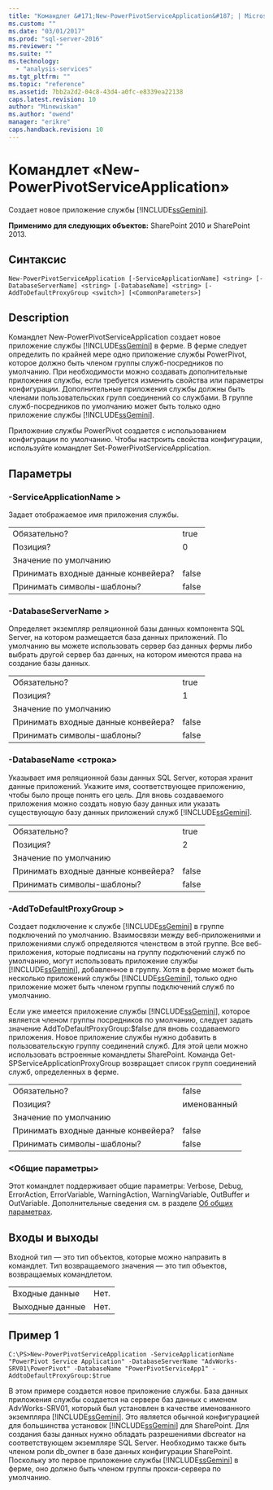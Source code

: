```yaml
---
title: "Командлет &#171;New-PowerPivotServiceApplication&#187; | Microsoft Docs"
ms.custom: ""
ms.date: "03/01/2017"
ms.prod: "sql-server-2016"
ms.reviewer: ""
ms.suite: ""
ms.technology: 
  - "analysis-services"
ms.tgt_pltfrm: ""
ms.topic: "reference"
ms.assetid: 7bb2a2d2-04c8-43d4-a0fc-e8339ea22138
caps.latest.revision: 10
author: "Minewiskan"
ms.author: "owend"
manager: "erikre"
caps.handback.revision: 10
---
```

# Командлет &#171;New-PowerPivotServiceApplication&#187;
  Создает новое приложение службы [!INCLUDE[ssGemini](../../includes/ssgemini-md.md)].  
  
 **Применимо для следующих объектов:** SharePoint 2010 и SharePoint 2013.  
  
## Синтаксис  
  
```  
New-PowerPivotServiceApplication [-ServiceApplicationName] <string> [-DatabaseServerName] <string> [-DatabaseName] <string> [-AddToDefaultProxyGroup <switch>] [<CommonParameters>]  
```  
  
## Description  
 Командлет New-PowerPivotServiceApplication создает новое приложение службы [!INCLUDE[ssGemini](../../includes/ssgemini-md.md)] в ферме. В ферме следует определить по крайней мере одно приложение службы PowerPivot, которое должно быть членом группы служб-посредников по умолчанию. При необходимости можно создавать дополнительные приложения службы, если требуется изменить свойства или параметры конфигурации. Дополнительные приложения службы должны быть членами пользовательских групп соединений со службами. В группе служб-посредников по умолчанию может быть только одно приложение службы [!INCLUDE[ssGemini](../../includes/ssgemini-md.md)].  
  
 Приложение службы PowerPivot создается с использованием конфигурации по умолчанию. Чтобы настроить свойства конфигурации, используйте командлет Set-PowerPivotServiceApplication.  
  
## Параметры  
  
### -ServiceApplicationName <string>\>  
 Задает отображаемое имя приложения службы.  
  
|||  
|-|-|  
|Обязательно?|true|  
|Позиция?|0|  
|Значение по умолчанию||  
|Принимать входные данные конвейера?|false|  
|Принимать символы-шаблоны?|false|  
  
### -DatabaseServerName <string>\>  
 Определяет экземпляр реляционной базы данных компонента SQL Server, на котором размещается база данных приложений. По умолчанию вы можете использовать сервер баз данных фермы либо выбрать другой сервер баз данных, на котором имеются права на создание базы данных.  
  
|||  
|-|-|  
|Обязательно?|true|  
|Позиция?|1|  
|Значение по умолчанию||  
|Принимать входные данные конвейера?|false|  
|Принимать символы-шаблоны?|false|  
  
### -DatabaseName \<строка>  
 Указывает имя реляционной базы данных SQL Server, которая хранит данные приложений. Укажите имя, соответствующее приложению, чтобы было проще понять его цель. Для вновь создаваемого приложения можно создать новую базу данных или указать существующую базу данных приложений служб [!INCLUDE[ssGemini](../../includes/ssgemini-md.md)].  
  
|||  
|-|-|  
|Обязательно?|true|  
|Позиция?|2|  
|Значение по умолчанию||  
|Принимать входные данные конвейера?|false|  
|Принимать символы-шаблоны?|false|  
  
### -AddToDefaultProxyGroup <switch>\>  
 Создает подключение к службе [!INCLUDE[ssGemini](../../includes/ssgemini-md.md)] в группе подключений по умолчанию. Взаимосвязи между веб-приложениями и приложениями служб определяются членством в этой группе. Все веб-приложения, которые подписаны на группу подключений служб по умолчанию, могут использовать приложение службы [!INCLUDE[ssGemini](../../includes/ssgemini-md.md)], добавленное в группу. Хотя в ферме может быть несколько приложений службы [!INCLUDE[ssGemini](../../includes/ssgemini-md.md)], только одно приложение может быть членом группы подключений служб по умолчанию.  
  
 Если уже имеется приложение службы [!INCLUDE[ssGemini](../../includes/ssgemini-md.md)], которое является членом группы посредников по умолчанию, следует задать значение AddToDefaultProxyGroup:$false для вновь создаваемого приложения. Новое приложение службы нужно добавить в пользовательскую группу соединений служб.  Для этой цели можно использовать встроенные командлеты SharePoint.  Команда Get-SPServiceApplicationProxyGroup возвращает список групп соединений служб, определенных в ферме.  
  
|||  
|-|-|  
|Обязательно?|false|  
|Позиция?|именованный|  
|Значение по умолчанию||  
|Принимать входные данные конвейера?|false|  
|Принимать символы-шаблоны?|false|  
  
### \<Общие параметры>  
 Этот командлет поддерживает общие параметры: Verbose, Debug, ErrorAction, ErrorVariable, WarningAction, WarningVariable, OutBuffer и OutVariable. Дополнительные сведения см. в разделе [Об общих параметрах](http://go.microsoft.com/fwlink/?linkID=227825).  
  
## Входы и выходы  
 Входной тип — это тип объектов, которые можно направить в командлет. Тип возвращаемого значения — это тип объектов, возвращаемых командлетом.  
  
|||  
|-|-|  
|Входные данные|Нет.|  
|Выходные данные|Нет.|  
  
## Пример 1  
  
```  
C:\PS>New-PowerPivotServiceApplication -ServiceApplicationName "PowerPivot Service Application" -DatabaseServerName "AdvWorks-SRV01\PowerPivot" -DatabaseName "PowerPivotServiceApp1" -AddtoDefaultProxyGroup:$true  
```  
  
 В этом примере создается новое приложение службы. База данных приложения службы создается на сервере баз данных с именем AdvWorks-SRV01, который был установлен в качестве именованного экземпляра [!INCLUDE[ssGemini](../../includes/ssgemini-md.md)]. Это является обычной конфигурацией для большинства установок [!INCLUDE[ssGemini](../../includes/ssgemini-md.md)] для SharePoint. Для создания базы данных нужно обладать разрешениями dbcreator на соответствующем экземпляре SQL Server. Необходимо также быть членом роли db_owner в базе данных конфигурации SharePoint. Поскольку это первое приложение службы [!INCLUDE[ssGemini](../../includes/ssgemini-md.md)] в ферме, оно должно быть членом группы прокси-сервера по умолчанию.  
  
  
